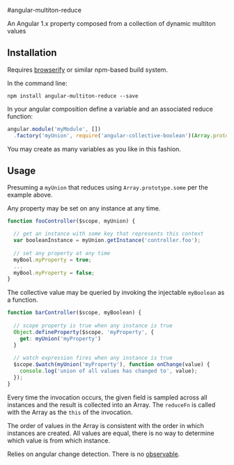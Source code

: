 #angular-multiton-reduce

An Angular 1.x property composed from a collection of dynamic multiton values

## Installation

Requires [browserify](http://browserify.org/) or similar npm-based build system.

In the command line:

```
npm install angular-multiton-reduce --save
```

In your angular composition define a variable and an associated reduce function:

```javascript
angular.module('myModule', [])
  .factory('myUnion', require('angular-collective-boolean')(Array.prototype.some));
```

You may create as many variables as you like in this fashion.

## Usage

Presuming a `myUnion` that reduces using `Array.prototype.some` per the example above.

Any property may be set on any instance at any time.

```javascript
function fooController($scope, myUnion) {

  // get an instance with some key that represents this context
  var booleanInstance = myUnion.getInstance('controller.foo');
  
  // set any property at any time
  myBool.myProperty = true;
  ...
  myBool.myProperty = false;
}
```

The collective value may be queried by invoking the injectable `myBoolean` as a function.

```javascript
function barController($scope, myBoolean) {
  
  // scope property is true when any instance is true
  Object.defineProperty($scope, 'myProperty', {
    get: myUnion('myProperty')
  }
  
  // watch expression fires when any instance is true
  $scope.$watch(myUnion('myProperty'), function onChange(value) {
    console.log('union of all values has changed to', value);
  });
}
```

Every time the invocation occurs, the given field is sampled across all instances and the result is collected into an Array. The `reduceFn` is called with the Array as the `this` of the invocation.

The order of values in the Array is consistent with the order in which instances are created. All values are equal, there is no way to determine which value is from which instance.

Relies on angular change detection. There is no [observable](https://en.wikipedia.org/wiki/Observer_pattern).